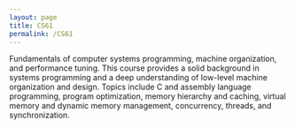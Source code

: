```yaml
---
layout: page
title: CS61
permalink: /CS61
---
```

Fundamentals of computer systems programming, machine organization, and performance tuning. This course provides a solid background in systems programming and a deep understanding of low-level machine organization and design. Topics include C and assembly language programming, program optimization, memory hierarchy and caching, virtual memory and dynamic memory management, concurrency, threads, and synchronization.
